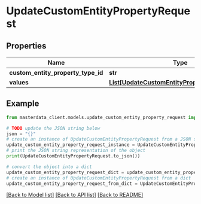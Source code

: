 # UpdateCustomEntityPropertyRequest


## Properties

Name | Type | Description | Notes
------------ | ------------- | ------------- | -------------
**custom_entity_property_type_id** | **str** |  | [optional] 
**values** | [**List[UpdateCustomEntityPropertyValueRequest]**](UpdateCustomEntityPropertyValueRequest.md) |  | [optional] 

## Example

```python
from masterdata_client.models.update_custom_entity_property_request import UpdateCustomEntityPropertyRequest

# TODO update the JSON string below
json = "{}"
# create an instance of UpdateCustomEntityPropertyRequest from a JSON string
update_custom_entity_property_request_instance = UpdateCustomEntityPropertyRequest.from_json(json)
# print the JSON string representation of the object
print(UpdateCustomEntityPropertyRequest.to_json())

# convert the object into a dict
update_custom_entity_property_request_dict = update_custom_entity_property_request_instance.to_dict()
# create an instance of UpdateCustomEntityPropertyRequest from a dict
update_custom_entity_property_request_from_dict = UpdateCustomEntityPropertyRequest.from_dict(update_custom_entity_property_request_dict)
```
[[Back to Model list]](../README.md#documentation-for-models) [[Back to API list]](../README.md#documentation-for-api-endpoints) [[Back to README]](../README.md)


